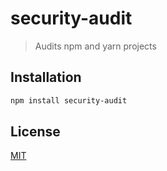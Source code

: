 # security-audit
> Audits npm and yarn projects

## Installation

```bash
npm install security-audit
```

## License

[MIT](LICENSE)
